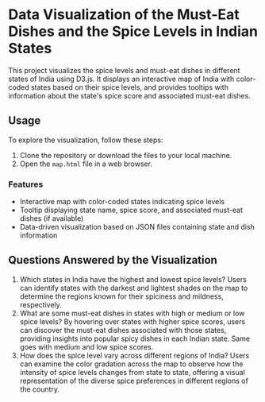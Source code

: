 # Data Visualization of the Must-Eat Dishes and the Spice Levels in Indian States
This project visualizes the spice levels and must-eat dishes in different states of India using D3.js. It displays an interactive map of India with color-coded states based on their spice levels, and provides tooltips with information about the state's spice score and associated must-eat dishes.

## Usage
To explore the visualization, follow these steps:
1. Clone the repository or download the files to your local machine.
2. Open the `map.html` file in a web browser.

### Features
- Interactive map with color-coded states indicating spice levels
- Tooltip displaying state name, spice score, and associated must-eat dishes (if available)
- Data-driven visualization based on JSON files containing state and dish information

## Questions Answered by the Visualization
1. Which states in India have the highest and lowest spice levels?
    Users can identify states with the darkest and lightest shades on the map to determine the regions known for their spiciness and mildness, respectively.
2. What are some must-eat dishes in states with high or medium or low spice levels?
    By hovering over states with higher spice scores, users can discover the must-eat dishes associated with those states, providing insights into popular spicy dishes in each Indian state. Same goes with medium and low spice scores.
3. How does the spice level vary across different regions of India?
    Users can examine the color gradation across the map to observe how the intensity of spice levels changes from state to state, offering a visual representation of the diverse spice preferences in different regions of the country.